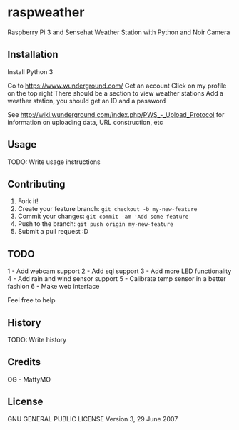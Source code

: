 # raspweather
Raspberry Pi 3 and Sensehat Weather Station with Python and Noir Camera

## Installation
Install Python 3

Go to https://www.wunderground.com/
Get an account
Click on my profile on the top right
There should be a section to view weather stations
Add a weather station, you should get an ID and a password

See http://wiki.wunderground.com/index.php/PWS_-_Upload_Protocol for information on uploading data, URL construction, etc

## Usage
TODO: Write usage instructions

## Contributing
1. Fork it!
2. Create your feature branch: `git checkout -b my-new-feature`
3. Commit your changes: `git commit -am 'Add some feature'`
4. Push to the branch: `git push origin my-new-feature`
5. Submit a pull request :D

## TODO
1 - Add webcam support
2 - Add sql support
3 - Add more LED functionality
4 - Add rain and wind sensor support
5 - Calibrate temp sensor in a better fashion
6 - Make web interface

Feel free to help

## History
TODO: Write history

## Credits
OG - MattyMO

## License
GNU GENERAL PUBLIC LICENSE
Version 3, 29 June 2007
